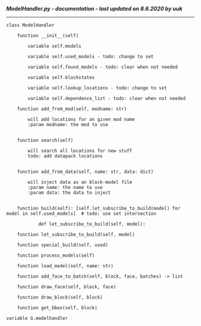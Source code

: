 ***ModelHandler.py - documentation - last updated on 8.6.2020 by uuk***
___

    class ModelHandler

        function __init__(self)

            variable self.models

            variable self.used_models - todo: change to set

            variable self.found_models - todo: clear when not needed

            variable self.blockstates

            variable self.lookup_locations - todo: change to set

            variable self.dependence_list - todo: clear when not needed

        function add_from_mod(self, modname: str)
            
            will add locations for an given mod name
            :param modname: the mod to use


        function search(self)
            
            will search all locations for new stuff
            todo: add datapack locations


        function add_from_data(self, name: str, data: dict)
            
            will inject data as an block-model file
            :param name: the name to use
            :param data: the data to inject


        function build(self): [self.let_subscribe_to_build(model) for model in self.used_models]  # todo: use set intersection
                
                def let_subscribe_to_build(self, model):

        function let_subscribe_to_build(self, model)

        function special_build(self, used)

        function process_models(self)

        function load_model(self, name: str)

        function add_face_to_batch(self, block, face, batches) -> list

        function draw_face(self, block, face)

        function draw_block(self, block)

        function get_bbox(self, block)

    variable G.modelhandler